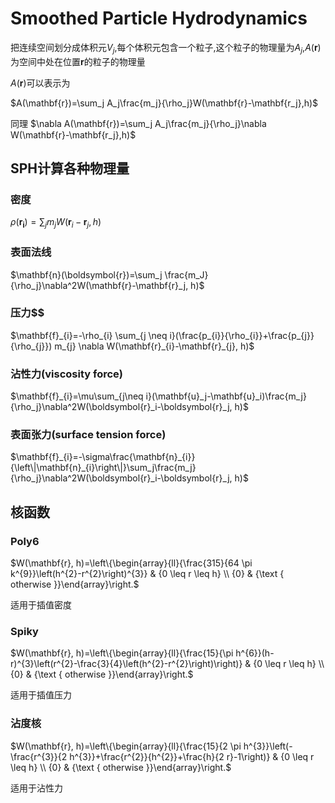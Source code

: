 # Smoothed Particle Hydrodynamics
把连续空间划分成体积元$V_j$,每个体积元包含一个粒子,这个粒子的物理量为$A_j$,$A(\mathbf{r})$为空间中处在位置$\mathbf{r}$的粒子的物理量

$A(\mathbf{r})$可以表示为

$A(\mathbf{r})=\sum_j A_j\frac{m_j}{\rho_j}W(\mathbf{r}-\mathbf{r_j},h)$

同理 $\nabla A(\mathbf{r})=\sum_j A_j\frac{m_j}{\rho_j}\nabla W(\mathbf{r}-\mathbf{r_j},h)$

## SPH计算各种物理量
### 密度
$\rho(\mathbf{r_i})=\sum_j m_j W(\mathbf{r}_i-\mathbf{r}_j,h)$

### 表面法线
$\mathbf{n}(\boldsymbol{r})=\sum_j \frac{m_J}{\rho_j}\nabla^2W(\mathbf{r}-\mathbf{r}_j, h)$

### 压力$$

$\mathbf{f}_{i}=-\rho_{i} \sum_{j \neq i}(\frac{p_{i}}{\rho_{i}}+\frac{p_{j}}{\rho_{j}}) m_{j} \nabla W(\mathbf{r}_{i}-\mathbf{r}_{j}, h)$

### 沾性力(viscosity force)
$\mathbf{f}_{i}=\mu\sum_{j\neq i}(\mathbf{u}_j-\mathbf{u}_i)\frac{m_j}{\rho_j}\nabla^2W(\boldsymbol{r}_i-\boldsymbol{r}_j, h)$

### 表面张力(surface tension force)
$\mathbf{f}_{i}=-\sigma\frac{\mathbf{n}_{i}}{\left\|\mathbf{n}_{i}\right\|}\sum_j\frac{m_j}{\rho_j}\nabla^2W(\boldsymbol{r}_i-\boldsymbol{r}_j, h)$

## 核函数
### Poly6
$W(\mathbf{r}, h)=\left\{\begin{array}{ll}{\frac{315}{64 \pi k^{9}}\left(h^{2}-r^{2}\right)^{3}} & {0 \leq r \leq h} \\ {0} & {\text { otherwise }}\end{array}\right.$


适用于插值密度

### Spiky
$W(\mathbf{r}, h)=\left\{\begin{array}{ll}{\frac{15}{\pi h^{6}}(h-r)^{3}\left(r^{2}-\frac{3}{4}\left(h^{2}-r^{2}\right)\right)} & {0 \leq r \leq h} \\ {0} & {\text { otherwise }}\end{array}\right.$

适用于插值压力

### 沾度核
$W(\mathbf{r}, h)=\left\{\begin{array}{ll}{\frac{15}{2 \pi h^{3}}\left(-\frac{r^{3}}{2 h^{3}}+\frac{r^{2}}{h^{2}}+\frac{h}{2 r}-1\right)} & {0 \leq r \leq h} \\ {0} & {\text { otherwise }}\end{array}\right.$

适用于沾性力
